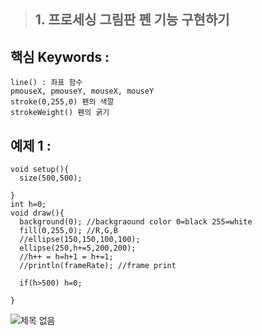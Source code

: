> ## 1. 프로세싱 그림판 펜 기능 구현하기
## 핵심 Keywords :
    line() : 좌표 함수
    pmouseX, pmouseY, mouseX, mouseY
    stroke(0,255,0) 펜의 색깔
    strokeWeight() 펜의 굵기
  

## 예제 1 : 
```processing
void setup(){
  size(500,500);
  
}
int h=0;
void draw(){
  background(0); //backgraound color 0=black 255=white
  fill(0,255,0); //R,G,B
  //ellipse(150,150,100,100);
  ellipse(250,h+=5,200,200);
  //h++ = h=h+1 = h+=1;
  //println(frameRate); //frame print
  
  if(h>500) h=0;
  
}
```


![제목 없음](https://user-images.githubusercontent.com/50895677/76850874-9d7a4400-688b-11ea-91d9-8172ca0e28cf.png)
